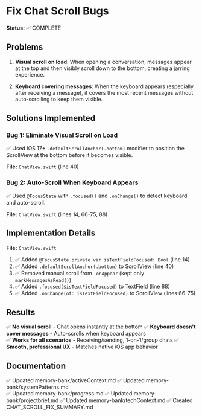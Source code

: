 # Fix Chat Scroll Bugs

**Status:** ✅ COMPLETE

## Problems

1. **Visual scroll on load**: When opening a conversation, messages appear at the top and then visibly scroll down to the bottom, creating a jarring experience.

2. **Keyboard covering messages**: When the keyboard appears (especially after receiving a message), it covers the most recent messages without auto-scrolling to keep them visible.

## Solutions Implemented

### Bug 1: Eliminate Visual Scroll on Load

✅ Used iOS 17+ `.defaultScrollAnchor(.bottom)` modifier to position the ScrollView at the bottom before it becomes visible.

**File:** `ChatView.swift` (line 40)

### Bug 2: Auto-Scroll When Keyboard Appears

✅ Used `@FocusState` with `.focused()` and `.onChange()` to detect keyboard and auto-scroll.

**File:** `ChatView.swift` (lines 14, 66-75, 88)

## Implementation Details

**File:** `ChatView.swift`

1. ✅ Added `@FocusState private var isTextFieldFocused: Bool` (line 14)
2. ✅ Added `.defaultScrollAnchor(.bottom)` to ScrollView (line 40)
3. ✅ Removed manual scroll from `.onAppear` (kept only `markMessagesAsRead()`)
4. ✅ Added `.focused($isTextFieldFocused)` to TextField (line 88)
5. ✅ Added `.onChange(of: isTextFieldFocused)` to ScrollView (lines 66-75)

## Results

✅ **No visual scroll** - Chat opens instantly at the bottom
✅ **Keyboard doesn't cover messages** - Auto-scrolls when keyboard appears  
✅ **Works for all scenarios** - Receiving/sending, 1-on-1/group chats
✅ **Smooth, professional UX** - Matches native iOS app behavior

## Documentation

✅ Updated memory-bank/activeContext.md
✅ Updated memory-bank/systemPatterns.md  
✅ Updated memory-bank/progress.md
✅ Updated memory-bank/projectbrief.md
✅ Updated memory-bank/techContext.md
✅ Created CHAT_SCROLL_FIX_SUMMARY.md

